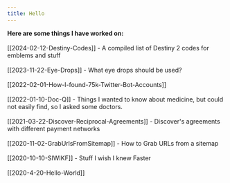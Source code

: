 ```yaml
---
title: Hello
---
```


<strong>Here are some things I have worked on:</strong>
<br/><br/>
[[2024-02-12-Destiny-Codes]] - A compiled list of Destiny 2 codes for emblems and stuff
<br/><br/>
[[2023-11-22-Eye-Drops]] - What eye drops should be used?
<br/><br/>
[[2022-02-01-How-I-found-75k-Twitter-Bot-Accounts]]
<br/><br/>
[[2022-01-10-Doc-Q]] - Things I wanted to know about medicine, but could not easily find, so I asked some doctors.
<br/><br/>
[[2021-03-22-Discover-Reciprocal-Agreements]] - Discover's agreements with different payment networks
<br/><br/>
[[2020-11-02-GrabUrlsFromSitemap]] - How to Grab URLs from a sitemap
<br/><br/>
[[2020-10-10-SIWIKF]] - Stuff I wish I knew Faster
<br/><br/>
[[2020-4-20-Hello-World]]
<br/><br/>
